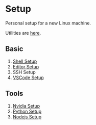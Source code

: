 # Setup

Personal setup for a new Linux machine.

Utilities are [here](utils.md).

## Basic

1. [Shell Setup](shell.md)
2. [Editor Setup](editor.md)
3. SSH Setup
4. [VSCode Setup](vscode.md)

## Tools

1. [Nvidia Setup](nvidia.md)
2. [Python Setup](python.md)
3. [Nodejs Setup](nodejs.md)
